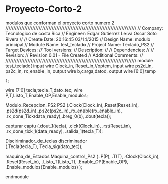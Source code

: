 # Proyecto-Corto-2
modulos que conforman el proyecto corto numero 2
//////////////////////////////////////////////////////////////////////////////////
// Company: Tecnologico de costa Rica
// Engineer: Edgar Gutierrez Leiva Oscar Soto Rivera 
// 
// Create Date:    20:16:45 03/14/2015 
// Design Name:    modulo principal 
// Module Name:    test_teclado 
// Project Name: Teclado_PS2
// Target Devices: 
// Tool versions: 
// Description: 
//
// Dependencies: 
//
// Revision: 
// Revision 0.01 - File Created
// Additional Comments: 
//
//////////////////////////////////////////////////////////////////////////////////
module test_teclado(
input wire Clock_in, Reset_in,//optem,
input wire ps2d_in, ps2c_in, rx_enable_in,
output wire b,carga,datod,
output wire [6:0] temp

    );

wire [7:0] tecla,tecla_T,dato_tec;
wire P,T,Listo_T,Enable_OP,Enable_modulos;


Modulo_Recepcion_PS2 PS2 (.Clock(Clock_in),.Reset(Reset_in), .ps2d(ps2d_in),.ps2c(ps2c_in),.rx_enable(rx_enable_in), .rx_done_Tick(data_ready),.breg_0(b),.dout(tecla));

capturar captu (.dout_1(tecla), .clck(Clock_in), .rst(Reset_in), .rx_done_tick_1(data_ready), .salida_1(tecla_T));

Disciriminador_de_teclas discriminador (.Tecla(tecla_T),.Tecla_sig(dato_tec));

maquina_de_Estados Maquina_control_Ps2 (
    .P(P), 
    .T(T), 
    .Clock(Clock_in), 
    .Reset(Reset_in), 
    .Listo_T(Listo_T), 
    .Enable_OP(Enable_OP), 
    .Enable_modulos(Enable_modulos)
    );







endmodule
